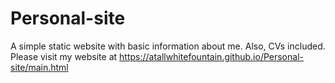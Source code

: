 # Personal-site
A simple static website with basic information about me. Also, CVs included.
Please visit my website at https://atallwhitefountain.github.io/Personal-site/main.html
